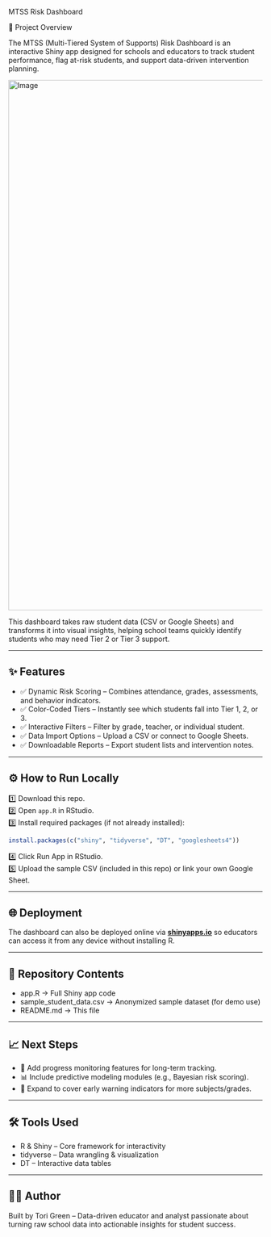 MTSS Risk Dashboard

📌 Project Overview

The MTSS (Multi-Tiered System of Supports) Risk Dashboard is an interactive Shiny app designed for schools and educators to track student performance, flag at-risk students, and support data-driven intervention planning.

<img width="1875" height="1051" alt="Image" src="https://github.com/user-attachments/assets/42ff9f74-9c4a-4f4f-9747-8616cfa0e446" />




This dashboard takes raw student data (CSV or Google Sheets) and transforms it into visual insights, helping school teams quickly identify students who may need Tier 2 or Tier 3 support.

---

## ✨ Features
- ✅ Dynamic Risk Scoring – Combines attendance, grades, assessments, and behavior indicators.  
- ✅ Color-Coded Tiers – Instantly see which students fall into Tier 1, 2, or 3.  
- ✅ Interactive Filters – Filter by grade, teacher, or individual student.  
- ✅ Data Import Options – Upload a CSV or connect to Google Sheets.  
- ✅ Downloadable Reports – Export student lists and intervention notes.  

---

## ⚙️ How to Run Locally

1️⃣ Download this repo.  
2️⃣ Open `app.R` in RStudio.  
3️⃣ Install required packages (if not already installed):  

```R
install.packages(c("shiny", "tidyverse", "DT", "googlesheets4"))
```

4️⃣ Click Run App in RStudio.  
5️⃣ Upload the sample CSV (included in this repo) or link your own Google Sheet.

---

## 🌐 Deployment
The dashboard can also be deployed online via **[shinyapps.io](https://www.shinyapps.io/)** so educators can access it from any device without installing R.



---


## 📂 Repository Contents

- app.R → Full Shiny app code  
- sample_student_data.csv → Anonymized sample dataset (for demo use)  
- README.md → This file  
 

---

## 📈 Next Steps

- 🔄 Add progress monitoring features for long-term tracking.  
- 📊 Include predictive modeling modules (e.g., Bayesian risk scoring).  
- 🎯 Expand to cover early warning indicators for more subjects/grades.

---

## 🛠 Tools Used

- R & Shiny – Core framework for interactivity  
- tidyverse – Data wrangling & visualization  
- DT – Interactive data tables  

---

## 👩‍🏫 Author

Built by Tori Green – Data-driven educator and analyst passionate about turning raw school data into actionable insights for student success.
